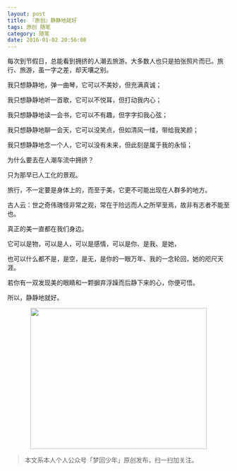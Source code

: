 ```yaml
---
layout: post
title: 『原创』静静地就好
tags: 原创 随笔
category: 随笔
date: 2016-01-02 20:56:08
---
```


每次到节假日，总能看到拥挤的人潮去旅游。大多数人也只是拍张照片而已。旅行、旅游，虽一字之差，却天壤之别。

我只想静静地，弹一曲琴，它可以不美妙，但充满真诚；

我只想静静地听一首歌，它可以不悦耳，但打动我内心；

我只想静静地读一会书，它可以不有趣，但字字扣我心弦；

我只想静静地聊一会天，它可以没笑点，但如清风一缕，带给我笑颜；

我只想静静地念一个人，它可以没有未来，但此刻是属于我的永恒；

为什么要去在人潮车流中拥挤？

只为那早已人工化的景观。

旅行，不一定要是身体上的，而至于美，它更不可能出现在人群多的地方。

古人云：世之奇伟瑰怪非常之观，常在于险远而人之所罕至焉，故非有志者不能至也。

真正的美一直都在我们身边。

它可以是物，可以是人，可以是感情，可以是你、是我、是她，

也可以什么都不是，是空，是无，是你的一眼万年、我的一念轮回，她的咫尺天涯。

若你有一双发现美的眼睛和一颗摒弃浮躁而后静下来的心，你便可悟。

所以，静静地就好。

<div align="center">
<img src="http://7xlkoc.com1.z0.glb.clouddn.com/qrcodenew.jpg" width="400" height="320" />
</div>

> 本文系本人个人公众号「梦回少年」原创发布，扫一扫加关注。